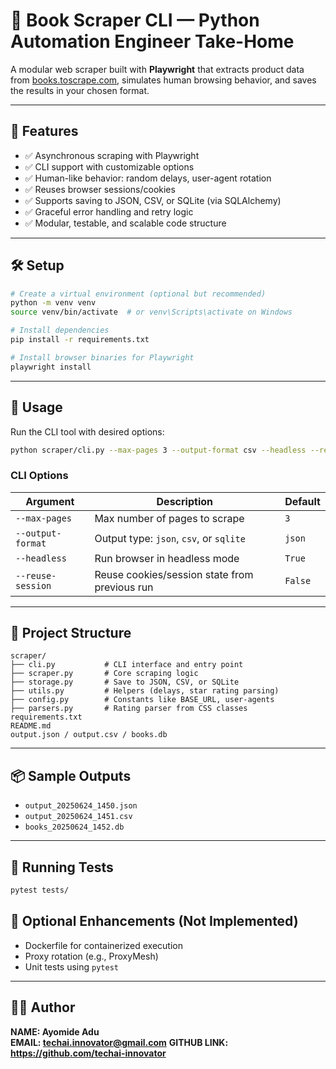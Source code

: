 # 📘 Book Scraper CLI — Python Automation Engineer Take-Home

A modular web scraper built with **Playwright** that extracts product data from [books.toscrape.com](https://books.toscrape.com), simulates human browsing behavior, and saves the results in your chosen format.

---

## 🎯 Features

- ✅ Asynchronous scraping with Playwright
- ✅ CLI support with customizable options
- ✅ Human-like behavior: random delays, user-agent rotation
- ✅ Reuses browser sessions/cookies
- ✅ Supports saving to JSON, CSV, or SQLite (via SQLAlchemy)
- ✅ Graceful error handling and retry logic
- ✅ Modular, testable, and scalable code structure

---

## 🛠️ Setup

```bash
# Create a virtual environment (optional but recommended)
python -m venv venv
source venv/bin/activate  # or venv\Scripts\activate on Windows

# Install dependencies
pip install -r requirements.txt

# Install browser binaries for Playwright
playwright install
```

---

## 🚀 Usage

Run the CLI tool with desired options:

```bash
python scraper/cli.py --max-pages 3 --output-format csv --headless --reuse-session
```

### CLI Options

| Argument         | Description                                         | Default    |
|------------------|-----------------------------------------------------|------------|
| `--max-pages`    | Max number of pages to scrape                       | `3`        |
| `--output-format`| Output type: `json`, `csv`, or `sqlite`             | `json`     |
| `--headless`     | Run browser in headless mode                        | `True`     |
| `--reuse-session`| Reuse cookies/session state from previous run       | `False`    |

---

## 📂 Project Structure

```
scraper/
├── cli.py           # CLI interface and entry point
├── scraper.py       # Core scraping logic
├── storage.py       # Save to JSON, CSV, or SQLite
├── utils.py         # Helpers (delays, star rating parsing)
├── config.py        # Constants like BASE_URL, user-agents
├── parsers.py       # Rating parser from CSS classes
requirements.txt
README.md
output.json / output.csv / books.db
```

---

## 📦 Sample Outputs

- `output_20250624_1450.json`
- `output_20250624_1451.csv`
- `books_20250624_1452.db`

---

## 🧪 Running Tests

```bash
pytest tests/
```

## 🧪 Optional Enhancements (Not Implemented)

- Dockerfile for containerized execution
- Proxy rotation (e.g., ProxyMesh)
- Unit tests using `pytest`

---


## 🧑‍💻 Author

**NAME: Ayomide Adu**  
**EMAIL: techai.innovator@gmail.com**
**GITHUB LINK: https://github.com/techai-innovator**
